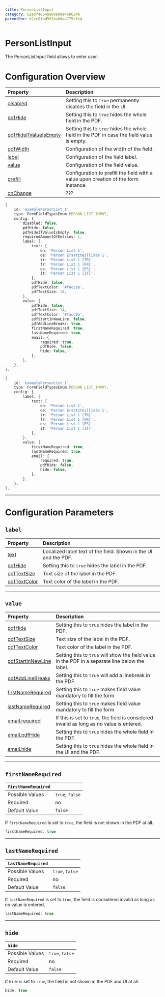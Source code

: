 ```yaml
---
title: PersonListInput
category: 62ebf4654ae80e09e468624b
parentDoc: 62ec01bd561bab0aa775efe4
---
```

# PersonListInput

The PersonListInput field allows to enter user.
# Configuration Overview

| Property                                                                     | Description                      |
| :--------------------------------------------------------------------------- | :--------------------------------|
| [disabled](./24-general-properties/#disabled)                                | Setting this to `true` permanently disables the field in the UI. |
| [pdfHide](./24-general-properties/#pdfhide)                                  | Setting this to `true` hides the whole field in the PDF. |
| [pdfHideIfValueIsEmpty](./24-general-properties/#pdfhideifvalueisempty)      | Setting this to `true` hides the whole field in the PDF in case the field value is empty. |
| [pdfWidth](./24-general-properties/#pdfwidth)                                | Configuration of the width of the field. |
| [label](#label)                                                              | Configuration of the field label. |
| [value](#value)                                                              | Configuration of the field value. |
| [prefill](#prefill)                                                          | Configuration to prefill the field with a value upon creation of the form instance. |
| [onChange](#onchange)                                                        | ??? |

``` typescript (complete)
{
    id: 'examplePersonList_1',
    type: FormFieldTypesEnum.PERSON_LIST_INPUT,
    config: {
        disabled: false,
        pdfHide: false,
        pdfHideIfValueIsEmpty: false,
        requiredAmountOfEntries: 1,
        label: {
            text: {
                en: 'Person List 1',
                de: 'Person Ersatzteilliste 1',
                tr: 'Person List 1 [TR]',
                fr: 'Person List 1 [FR]',
                es: 'Person List 1 [ES]',
                it: 'Person List 1 [IT]',
            },
            pdfHide: false,
            pdfTextColor: '#facc2e',
            pdfTextSize: 14,
        },
        value: {
            pdfHide: false,
            pdfTextSize: 14,
            pdfTextColor: '#facc2e',
            pdfStartInNewLine: false,
            pdfAddLineBreaks: true,
            firstNameRequired: true,
            lastNameRequired: true,
            email: {
                required: true,
                pdfHide: false,
                hide: false,
            },
        },
    },
},
```

``` typescript (minimal)
{
    id: 'examplePersonList_1',
    type: FormFieldTypesEnum.PERSON_LIST_INPUT,
    config: {
        label: {
            text: {
                en: 'Person List 1',
                de: 'Person Ersatzteilliste 1',
                tr: 'Person List 1 [TR]',
                fr: 'Person List 1 [FR]',
                es: 'Person List 1 [ES]',
                it: 'Person List 1 [IT]',
            },
        },
        value: {
            firstNameRequired: true,
            lastNameRequired: true,
            email: {
                required: true,
                pdfHide: false,
                hide: false,
            },
        },
    },
},
```

---
# Configuration Parameters

## `label`

| Property                                                    | Description                       |
| :---------------------------------------------------------- | :-------------------------------- |
| [text](./24-general-properties/#text)                       | Localized label text of the field. Shown in the UI and the PDF. |
| [pdfHide](./24-general-properties/#pdfhide)                 | Setting this to `true` hides the label in the PDF. |
| [pdfTextSize](./24-general-properties/#pdftextsize)         | Text size of the label in the PDF. |
| [pdfTextColor](./24-general-properties/#pdftextcolor)       | Text color of the label in the PDF. |

---
## `value`

| Property                                                                        | Description                                                                                     |
| :------------------------------------------------------------------------------ | :---------------------------------------------------------------------------------------------- |
| [pdfHide](./24-general-properties/#pdfhide)                                     | Setting this to `true` hides the label in the PDF. |
| [pdfTextSize](./24-general-properties/#pdftextsize)                             | Text size of the label in the PDF. |
| [pdfTextColor](./24-general-properties/#pdftextcolor)                           | Text color of the label in the PDF. |
| [pdfStartInNewLine](./24-general-properties/#pdfstartinnewline)                 | Setting this to `true` will show the field value in the PDF in a separate line below the label. |
| [pdfAddLineBreaks](./24-general-properties/#pdfaddlinebreaks)                   | Setting this to `true` will add a linebreak in the PDF. |
| [firstNameRequired](#firstnamerequired)                                         | Setting this to `true` makes field value mandatory to fill the form                             |
| [lastNameRequired](#lastnamerequired)                                           | Setting this to `true` makes field value mandatory to fill the form                                   |
| [email.required](./24-general-properties/#required)                             | If this is set to `true`, the field is considered invalid as long as no value is entered. |
| [email.pdfHide](./24-general-properties/#pdfhide)                               | Setting this to `true` hides the whole field in the PDF. |
| [email.hide](#hide)                                                             | Setting this to `true` hides the whole field in the UI and the PDF. |

---
## `firstNameRequired`

| `firstNameRequired`      |                 |
| :-------------- | :-------------- |
| Possible Values | `true`, `false` |
| Required        | no              |
| Default Value   | `false`         |

If `firstNameRequired` is set to `true`, the field is not shown in the PDF at all. 

``` typescript
firstNameRequired: true
```
---
## `lastNameRequired`

| `lastNameRequired`      |                 |
| :-------------- | :-------------- |
| Possible Values | `true`, `false` |
| Required        | no              |
| Default Value   | `false`         |

If `lastNameRequired` is set to `true`, the field is considered invalid as long as no value is entered.

``` typescript
lastNameRequired: true
```
---
## `hide`

| `hide`      |                 |
| :-------------- | :-------------- |
| Possible Values | `true`, `false` |
| Required        | no              |
| Default Value   | `false`         |

If `hide` is set to `true`, the field is not shown in the PDF and UI at all.

``` typescript
hide: true
```

